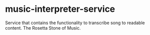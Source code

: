 # music-interpreter-service
Service that contains the functionality to transcribe song to readable content.
The Rosetta Stone of Music.
